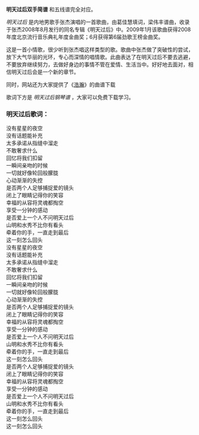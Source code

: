 

**明天过后双手简谱** 和五线谱完全对应。

_明天过后_
是内地男歌手张杰演唱的一首歌曲，由葛佳慧填词，梁伟丰谱曲，收录于张杰2008年8月发行的同名专辑《明天过后》中。2009年1月该歌曲获得2008年度北京流行音乐典礼年度金曲奖；6月获得第6届劲歌王榜金曲奖。

这是一首小情歌，很少听到张杰唱这样类型的歌。歌曲中张杰做了突破性的尝试，放下大气华丽的光环，专心而深情的唱情歌。此曲表达了在明天过后不要去逃避，不要放弃继续努力，去做好身边的事情不管在爱情、生活当中。好好地去面对，相信明天过后会是一个新的章节。

同时，网站还为大家提供了《[浩瀚](Music-5826-浩瀚-神雕侠侣主题曲-张杰.html "浩瀚")》的曲谱下载

歌词下方是 _明天过后钢琴谱_ ，大家可以免费下载学习。

### 明天过后歌词：

没有星星的夜空  
没有话题能补充  
太多承诺从指缝中溜走  
不敢奢求什么  
回忆将我们扣留  
一瞬间亲吻的时候  
一切就好像轮回般朦胧  
心动渐渐的失控  
是否两个人足够捕捉爱的镜头  
闭上了眼睛记得你的笑容  
幸福的从容将灵魂都掏空  
享受一分钟的感动  
是否爱上一个人不问明天过后  
山明和水秀不比你有看头  
牵着你的手，一直走到最后  
这一刻怎么回头  
没有星星的夜空  
没有话题能补充  
太多承诺从指缝中溜走  
不敢奢求什么  
回忆将我们扣留  
一瞬间亲吻的时候  
一切就好像轮回般朦胧  
心动渐渐的失控  
是否两个人足够捕捉爱的镜头  
闭上了眼睛记得你的笑容  
幸福的从容将灵魂都掏空  
享受一分钟的感动  
是否爱上一个人不问明天过后  
山明和水秀不比你有看头  
牵着你的手，一直走到最后  
这一刻怎么回头  
是否两个人足够捕捉爱的镜头  
闭上了眼睛记得你的笑容  
幸福的从容将灵魂都掏空  
享受一分钟的感动  
是否爱上一个人不问明天过后  
山明和水秀不比你有看头  
牵着你的手，一直走到最后  
这一刻怎么回头  
这一刻怎么回头

